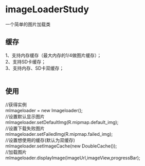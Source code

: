 # imageLoaderStudy
一个简单的图片加载类



## 缓存<br />
1、支持内存缓存（最大内存的1/4做图片缓存）；<br />
2、支持SD卡缓存；<br />
3、支持内存、SD卡双缓存；<br />
<br />

## 使用<br />
//获得实例<br />
mImageloader = new Imageloader();<br />
//设置默认显示图片<br />
mImageloader.setDefaultImg(R.mipmap.default_img);<br />
//设置下载失败图片<br />
mImageloader.setFailedImg(R.mipmap.failed_img);<br />
//设置想使用的缓存(默认为双缓存)<br />
mImageloader.setImageCache(new DoubleCache());<br />
//加载图片<br />
mImageloader.displayImage(imageUrl,imageView,progressBar);<br />

